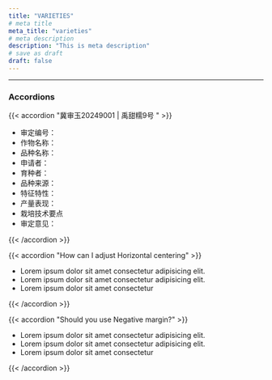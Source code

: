 ```yaml
---
title: "VARIETIES"
# meta title
meta_title: "varieties"
# meta description
description: "This is meta description"
# save as draft
draft: false
---
```





<hr>

### Accordions

{{< accordion "冀审玉20249001 | 禹甜糯9号  " >}}

- 审定编号：
- 作物名称：
- 品种名称：
- 申请者：
- 育种者：
- 品种来源：
- 特征特性：
- 产量表现：
- 栽培技术要点
- 审定意见：

{{< /accordion >}}

{{< accordion "How can I adjust Horizontal centering" >}}

- Lorem ipsum dolor sit amet consectetur adipisicing elit.
- Lorem ipsum dolor sit amet consectetur adipisicing elit.
- Lorem ipsum dolor sit amet consectetur

{{< /accordion >}}

{{< accordion "Should you use Negative margin?" >}}

- Lorem ipsum dolor sit amet consectetur adipisicing elit.
- Lorem ipsum dolor sit amet consectetur adipisicing elit.
- Lorem ipsum dolor sit amet consectetur

{{< /accordion >}}